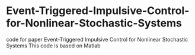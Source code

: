# Event-Triggered-Impulsive-Control-for-Nonlinear-Stochastic-Systems
code for paper Event-Triggered Impulsive Control for Nonlinear Stochastic Systems
This code is based on Matlab
